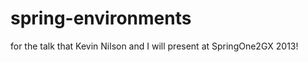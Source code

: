 spring-environments
===================

for the talk that Kevin Nilson and I will present at SpringOne2GX 2013!
